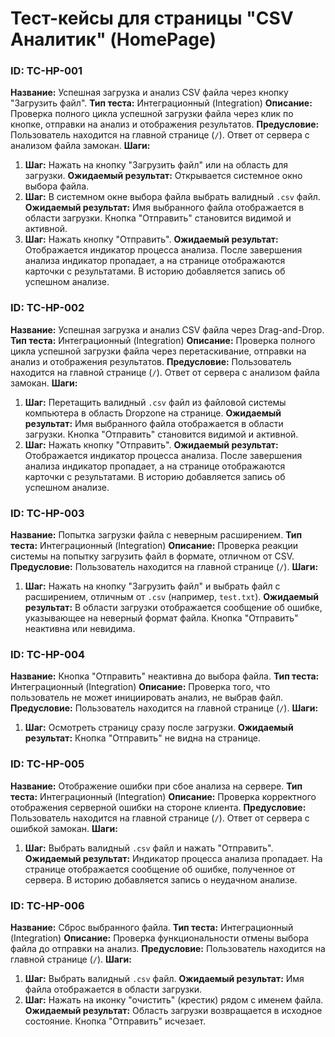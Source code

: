 # Тест-кейсы для страницы "CSV Аналитик" (HomePage)

### ID: TC-HP-001

**Название:** Успешная загрузка и анализ CSV файла через кнопку "Загрузить файл".
**Тип теста:** Интеграционный (Integration)
**Описание:** Проверка полного цикла успешной загрузки файла через клик по кнопке, отправки на анализ и отображения результатов.
**Предусловие:** Пользователь находится на главной странице (`/`). Ответ от сервера с анализом файла замокан.
**Шаги:**

1.  **Шаг:** Нажать на кнопку "Загрузить файл" или на область для загрузки.
    **Ожидаемый результат:** Открывается системное окно выбора файла.
2.  **Шаг:** В системном окне выбора файла выбрать валидный `.csv` файл.
    **Ожидаемый результат:** Имя выбранного файла отображается в области загрузки. Кнопка "Отправить" становится видимой и активной.
3.  **Шаг:** Нажать кнопку "Отправить".
    **Ожидаемый результат:** Отображается индикатор процесса анализа. После завершения анализа индикатор пропадает, а на странице отображаются карточки с результатами. В историю добавляется запись об успешном анализе.

### ID: TC-HP-002

**Название:** Успешная загрузка и анализ CSV файла через Drag-and-Drop.
**Тип теста:** Интеграционный (Integration)
**Описание:** Проверка полного цикла успешной загрузки файла через перетаскивание, отправки на анализ и отображения результатов.
**Предусловие:** Пользователь находится на главной странице (`/`). Ответ от сервера с анализом файла замокан.
**Шаги:**

1.  **Шаг:** Перетащить валидный `.csv` файл из файловой системы компьютера в область Dropzone на странице.
    **Ожидаемый результат:** Имя выбранного файла отображается в области загрузки. Кнопка "Отправить" становится видимой и активной.
2.  **Шаг:** Нажать кнопку "Отправить".
    **Ожидаемый результат:** Отображается индикатор процесса анализа. После завершения анализа индикатор пропадает, а на странице отображаются карточки с результатами. В историю добавляется запись об успешном анализе.

### ID: TC-HP-003

**Название:** Попытка загрузки файла с неверным расширением.
**Тип теста:** Интеграционный (Integration)
**Описание:** Проверка реакции системы на попытку загрузить файл в формате, отличном от CSV.
**Предусловие:** Пользователь находится на главной странице (`/`).
**Шаги:**

1.  **Шаг:** Нажать на кнопку "Загрузить файл" и выбрать файл с расширением, отличным от `.csv` (например, `test.txt`).
    **Ожидаемый результат:** В области загрузки отображается сообщение об ошибке, указывающее на неверный формат файла. Кнопка "Отправить" неактивна или невидима.

### ID: TC-HP-004

**Название:** Кнопка "Отправить" неактивна до выбора файла.
**Тип теста:** Интеграционный (Integration)
**Описание:** Проверка того, что пользователь не может инициировать анализ, не выбрав файл.
**Предусловие:** Пользователь находится на главной странице (`/`).
**Шаги:**

1.  **Шаг:** Осмотреть страницу сразу после загрузки.
    **Ожидаемый результат:** Кнопка "Отправить" не видна на странице.

### ID: TC-HP-005

**Название:** Отображение ошибки при сбое анализа на сервере.
**Тип теста:** Интеграционный (Integration)
**Описание:** Проверка корректного отображения серверной ошибки на стороне клиента.
**Предусловие:** Пользователь находится на главной странице (`/`). Ответ от сервера с ошибкой замокан.
**Шаги:**

1.  **Шаг:** Выбрать валидный `.csv` файл и нажать "Отправить".
    **Ожидаемый результат:** Индикатор процесса анализа пропадает. На странице отображается сообщение об ошибке, полученное от сервера. В историю добавляется запись о неудачном анализе.

### ID: TC-HP-006

**Название:** Сброс выбранного файла.
**Тип теста:** Интеграционный (Integration)
**Описание:** Проверка функциональности отмены выбора файла до отправки на анализ.
**Предусловие:** Пользователь находится на главной странице (`/`).
**Шаги:**

1.  **Шаг:** Выбрать валидный `.csv` файл.
    **Ожидаемый результат:** Имя файла отображается в области загрузки.
2.  **Шаг:** Нажать на иконку "очистить" (крестик) рядом с именем файла.
    **Ожидаемый результат:** Область загрузки возвращается в исходное состояние. Кнопка "Отправить" исчезает.
